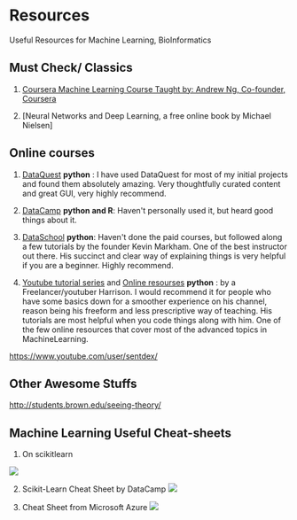 # Resources
Useful Resources for Machine Learning, BioInformatics


## Must Check/ Classics

1. [Coursera Machine Learning Course Taught by:  Andrew Ng, Co-founder, Coursera](https://www.coursera.org/learn/machine-learning?utm_source=gg&utm_medium=sem&campaignid=693373197&adgroupid=36745103515&device=c&keyword=andrew%20ng%20machine%20learning&matchtype=e&network=g&devicemodel=&adpostion=1t1&creativeid=156061453588&hide_mobile_promo&gclid=CLrKuey1htUCFVlXDQodMU0NUA)

2. [Neural Networks and Deep Learning, a free online book by Michael Nielsen] 


## Online courses
 
1. [DataQuest](https://www.dataquest.io/about-us) **python** : I have used DataQuest for most of my initial projects and found them absolutely amazing. Very thoughtfully curated content and great GUI, very highly recommend.

2. [DataCamp](https://www.datacamp.com/) **python and R**: Haven't personally used it, but heard good things about it. 

2. [DataSchool](http://www.dataschool.io/) **python**: Haven't done the paid courses, but followed along a few tutorials by the founder Kevin Markham. One of the best instructor out there. His succinct and clear way of explaining things is very helpful if you are a beginner. Highly recommend.  

3. [Youtube tutorial series](https://pythonprogramming.net/machine-learning-tutorial-python-introduction/) and [Online resourses](https://pythonprogramming.net/ ) **python** : by a Freelancer/youtuber Harrison. I would recommend it for people who have some basics down for a smoother experience on his channel, reason being his freeform and less prescriptive way of teaching. His tutorials are most helpful when you code things along with him. One of the few online resources that cover most of the advanced topics in MachineLearning. 


https://www.youtube.com/user/sentdex/

## Other Awesome Stuffs 

http://students.brown.edu/seeing-theory/


## Machine Learning Useful Cheat-sheets

1. On scikitlearn

![](https://cdn-images-1.medium.com/max/2000/1*dYgEs2roROf3j2ANzkDHMA.png)


2. Scikit-Learn Cheat Sheet by DataCamp
![](https://cdn-images-1.medium.com/max/2000/1*k6_-XfgogqSqjgMJP6_8Iw.png)

3. Cheat Sheet from Microsoft Azure
![](https://cdn-images-1.medium.com/max/1600/1*xCS2eayL2pZBhpQZhMXaIA.png)

